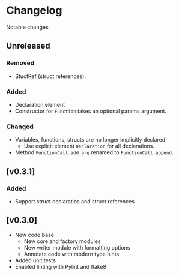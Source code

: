 # Changelog

Notable changes.

## Unreleased

### Removed

* StuctRef (struct references).

### Added

* Declaration element
* Constructor for `Function` takes an optional params argument.

### Changed

* Variables, functions, structs are no longer implicitly declared.
  * Use explicit element `Declaration` for all declarations.
* Method `FunctionCall.add_arg` renamed to `FunctionCall.append`.

## [v0.3.1]

### Added

* Support struct declaratios and struct references

## [v0.3.0]

* New code base
  * New core and factory modules
  * New writer module with formatting options
  * Annotate code with modern type hints
* Added unit tests
* Enabled linting with Pylint and flake8
